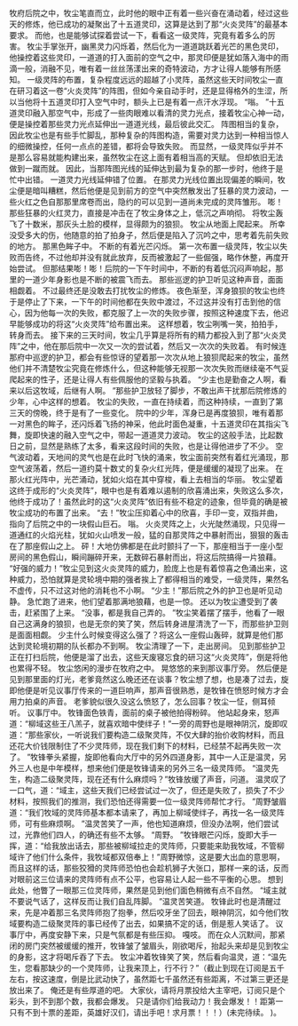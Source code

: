牧府后院之中，牧尘笔直而立，此时他的眼中正有着一些兴奋在涌动着，经过这些天的修炼，他已成功的凝聚出了十五道灵印，这算是达到了那“火炎灵阵”的最基本要求。
而他，也是能够试探着尝试一下，看看这一级灵阵，究竟有着多么的厉害。
牧尘手掌张开，幽黑灵力闪烁着，然后化为一道道跳跃着光芒的黑色灵印，他操控着这些灵印，一道道的打入面前的空气之中，那灵印便是犹如落入海中的雨滴一般，消融不见，唯有着一丝丝荡漾出来的奇特波动，方才让得人能够有所感知。
一级灵阵的布置，复杂程度远远的超越了小灵阵，虽然这些天时间牧尘一直在研习着这一卷“火炎灵阵”的阵图，但如今亲自动手时，还是显得格外的生涩，所以当他将十五道灵印打入空气中时，额头上已是有着一点汗水浮现。
“嗡。
”十五道灵印融入那空气中，形成了一些肉眼难以看清的灵力光点，接着牧尘心神一动，便是操控着那些灵力光点延伸出一道道光线，最后彼此交汇。
阵图相当的复杂，因此牧尘也是有些手忙脚乱，那种复杂的阵图构造，需要对灵力达到一种相当惊人的细微操控，任何一点点的差错，都将会导致失败。
而显然，一级灵阵似乎并不是那么容易就能构建出来，虽然牧尘在这上面有着相当高的天赋。
但却依旧无法做到一蹴而就。
因此，当那阵图光线的延伸达到最为复杂的那一步时，他终于是忙中出错。
一道灵力光线延伸错了位置。
在那灵力光线位置出现偏差的瞬间，牧尘便是暗叫糟糕，然后他便是见到前方的空气中突然散发出了狂暴的灵力波动，一些火红之色自那那里席卷而出，隐约的可以见到一道尚未完成的灵阵雏形。
嘭！那些狂暴的火红灵力，直接是冲击在了牧尘身体之上，低沉之声响彻。
将牧尘轰飞了十数米，那灰头土脸的模样，显得颇为的狼狈。
牧尘从地面上爬起来。
所幸没受多大的伤，他随意的拍了拍身子，然后便是陷入了沉吟之中，思考着先前失败的地方。
那黑色眸子中。
不断的有着光芒闪烁。
第一次布置一级灵阵，牧尘以失败而告终，不过他却并没有就此放弃，反而被激起了一些倔强，略作休整，再度开始尝试。
但那结果嘭！嘭！后院的一下午时间中，不断的有着低沉闷声响起，那里的一道少年身影也是不断的被震飞而去。
那些巡逻的护卫听见这种声音，面面相觑着。
不过最终还是没敢去打扰牧尘的修炼。
夜色渐至，浑身狼狈的牧尘也终于是停止了下来，一下午的时间他都在失败中渡过，不过这并没有打击到他的信心，因为他每一次的失败，都克服了上一次的失败步骤，按照这种速度下去，他迟早能够成功的将这“火炎灵阵”给布置出来。
这样想着，牧尘咧嘴一笑，拍拍手，转身而去。
接下来的三天时间，牧尘几乎算是将所有的精力都投入到了那“火炎灵阵”之中，他在那后院中一次又一次的尝试着，然后又一次次的失败着。
有时候连那府中巡逻的护卫，都会有些惊讶的望着那一次次从地上狼狈爬起来的牧尘，虽然他们并不清楚牧尘究竟在修炼什么，但这种能够无视那一次次失败而继续毫不气妥爬起来的性子，还是让得人有些佩服他的坚毅与执着。
“少主也是勤奋之人啊，看来以后这牧域，后继有人啊。
”那些护卫放轻了脚步，不敢出声干扰那后院修炼的少年，心中这样的想着。
牧尘的失败，一直在持续着，而这种持续，一直到了第三天的傍晚，终于是有了一些变化。
院中的少年，浑身已是再度狼狈，唯有着那一对黑色的眸子，还闪烁着飞扬的神采，他此时面色凝重，十五道灵印在其指尖飞舞，旋即快速的融入空气之中，带起一道道灵力波动。
牧尘的这般手法，比起数日之前，显然是熟练了太多，看来这段时间的失败，也是让得他进步了不少。
空气波动着，天地间的灵气也是在此时飞快的涌来，牧尘面前突然有着红光涌现，那空气波荡着，然后一道约莫十数丈的复杂火红光阵，便是缓缓的凝现了出来。
在那火红光阵中，光芒涌动，犹如火焰在其中穿梭，看上去相当的华丽。
牧尘望着这终于成形的“火炎灵阵”，眼中也是有着难以遏制的欣喜涌出来，失败这么多次，他终于成功了！虽然此时的这“火炎灵阵”依旧有些不稳定的迹象，但毕竟的确是被牧尘成功的布置了出来。
“去！”牧尘压抑着心中的欣喜，手印一变，双指并曲，指向了后院之中的一块假山巨石。
嗡。
火炎灵阵之上，火光陡然涌现，只见得一道通红的火焰光柱，犹如火山喷发一般，猛的自那灵阵之中暴射而出，狠狠的轰击在了那座假山之上。
砰！大地仿佛都是在此时颤抖了一下，那座相当于一座小型房间的黑色假山，瞬间蹦碎开来，无数碎石暴射而出，将这后院搞得一片狼藉。
“好强的威力！”牧尘见到这火炎灵阵的威力，脸庞上也是有着惊喜之色涌出来，这种威力，恐怕就算是灵轮境中期的强者挨上了都得相当的难受，一级灵阵，果然名不虚传，只不过这对他的消耗也不小啊。
“少主！”那后院之外的护卫也是听见动静。
急忙跑了进来，他们望着那满地狼藉，也是一惊。
还以为牧尘遭受到了袭击，赶紧围了上来。
“没事，都是我自己弄的。
”牧尘笑着摆了摆手，他看了一眼自己这满身的狼狈，也是无奈的笑了笑，然后转身进屋清洗了一下，而那些护卫则是面面相觑。
少主什么时候变得这么强了？将这么一座假山轰碎，就算是他们那达到灵轮境初期的队长都办不到啊。
牧尘清理了一下，走出房间。
见到那些护卫正在打扫后院，他便是溜了出去，这些天废寝忘食的研习这“火炎灵阵”，倒是将他也累得不轻。
牧尘悠闲的漫步在牧府之中。
晃悠悠的来到那议事厅旁。
然后便是见到那里面的灯光，老爹竟然这么晚还还在谈事？牧尘想了想，也是凑了过去，旋即他便是听见议事厅传来的一道巨响声，那声音很熟悉，是牧锋在愤怒时候方才会用力拍桌的声音。
老爹貌似很久没这么愤怒了，怎么回事？牧尘一怔，侧耳倾听。
议事厅中。
牧锋面色铁青，面前的桌子被他拍得粉碎。
他站起身来，怒声道：“柳域这些王八羔子，就喜欢暗中使绊子！”一旁的周野也是眼神阴沉，旋即叹道：“那些家伙，一听说我们要构造二级聚灵阵，不仅大肆的抬价收购材料，而且还花大价钱限制住了不少灵阵师，现在我们剩下的材料，已经禁不起再失败一次了。
”牧锋拳头紧握，旋即他看向大厅中的另外四道身影，其中一人正是温灵，另外三人也是中年模样，想来他们便是牧锋请来的另外三名一级灵阵师。
“温灵先生，构造二级聚灵阵，现在还有什么麻烦吗？”牧锋放缓了声音，问道。
温灵叹了一口气，道：“域主，这些天我们已经尝试过一次了，但还是失败了，损失了不少材料，按照我们的推测，我们恐怕还得需要一位一级灵阵师帮忙才行。
”周野皱眉道：“我们牧域的灵阵师基本都本请来了，再加上柳域使绊子，再找一名一级灵阵师，可有些麻烦啊。
”温灵苦笑了一声，他也知道麻烦，但没办法啊，他们尝试过，光靠他们四人，的确还有些不太够。
“周野。
”牧锋眼芒闪烁，旋即大手一挥，道：“给我放出话去，那些被柳域拉走的灵阵师，只要能来助我牧域，不管柳域许了他们什么条件，我牧域都双倍奉上！”周野微惊，这是要大出血的意思啊，而且这样的话，那些狡猾的灵阵师恐怕也会趁机狮子大张口，那样一来的话，反而对眼前这三位请来的灵阵师有点不公平，也容易让人起一些不平衡的心思。
想到此处，他瞥了一眼那三位灵阵师，果然是见到他们面色稍微有点不自然。
“域主就不要说气话了，这样反而让我们自乱阵脚。
”温灵苦笑道。
牧锋此时也是清醒过来，先是冲着那三名灵阵师抱了抱拳，然后咬牙坐了回去，眼神阴沉，如今他们牧域要构造二级聚灵阵的事已经传了出去，如果搞不定的话，倒是惹人笑话了。
议事厅中，再度安静下来，只是气氛都是有些压抑。
嘎吱。
而在众人沉默间，那紧闭的房门突然被缓缓的推开，牧锋皱了皱眉头，刚欲喝斥，抬起头来却是见到牧尘的身影，这才将喝斥吞了下去。
牧尘冲着牧锋笑了笑，然后看向温灵，道：“温先生，您看那缺少的一个灵阵师，让我来顶上，行不行？”（截止到现在订阅是五千左右，按这速度，倒是比武动快了，虽然距七千虽然还有些距离，不过第三更还是放出来了。
俺还是有些厚道的吧。
大家伙，请将月票投给大主宰吧，订阅只是个彩头，到不到那个数，我都会爆发。
只是请你们给我动力！我会爆发！！距第一只有不到十票的差距，英雄好汉们，请出手吧！求月票！！！）(未完待续。
)。
